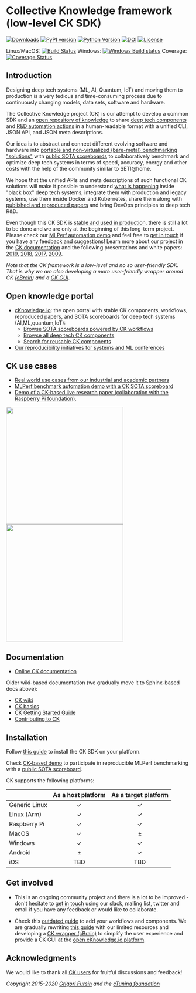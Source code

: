 # Collective Knowledge framework (low-level CK SDK)

[![Downloads](https://pepy.tech/badge/ck)](https://pepy.tech/project/ck)
[![PyPI version](https://badge.fury.io/py/ck.svg)](https://badge.fury.io/py/ck)
[![Python Version](https://img.shields.io/badge/python-2.7%20|%203.4+-blue.svg)](https://pypi.org/project/ck)
[![DOI](https://zenodo.org/badge/DOI/10.5281/zenodo.2556147.svg)](https://doi.org/10.5281/zenodo.2556147)
[![License](https://img.shields.io/badge/License-BSD%203--Clause-blue.svg)](https://opensource.org/licenses/BSD-3-Clause)

Linux/MacOS: [![Build Status](https://travis-ci.org/ctuning/ck.svg?branch=master)](https://travis-ci.org/ctuning/ck)
Windows: [![Windows Build status](https://ci.appveyor.com/api/projects/status/iw2k4eajy54xrvqc?svg=true)](https://ci.appveyor.com/project/gfursin/ck)
Coverage: [![Coverage Status](https://coveralls.io/repos/github/ctuning/ck/badge.svg)](https://coveralls.io/github/ctuning/ck)



## Introduction

Designing deep tech systems (ML, AI, Quantum, IoT) and moving them to production
is a very tedious and time-consuming process due to continuously 
changing models, data sets, software and hardware.

The Collective Knowledge project (CK) is our attempt to develop a common SDK
and an [open repository of knowledge]( https://cKnowledge.io ) 
to share [deep tech components]( https://cKnowledge.io/browse ) 
and [R&D automation actions]( https://cKnowledge.io/actions ) 
in a human-readable format 
with a unified CLI, JSON API, and JSON meta descriptions.

Our idea is to abstract and connect different evolving software and hardware
into [portable and non-virtualized (bare-metal) benchmarking "solutions"]( https://cKnowledge.io/solutions )
with [public SOTA scoreboards]( https://cKnowledge.io/results )
to collaboratively benchmark and optimize deep tech systems 
in terms of speed, accuracy, energy and other costs
with the help of the community similar to SETI@home.

We hope that the unified APIs and meta descriptions of such functional CK solutions 
will make it possible to understand [what is happening]( https://cknowledge.io/solution/demo-obj-detection-coco-tf-cpu-benchmark-linux-portable-workflows/#dependencies ) 
inside "black box" deep tech systems,
integrate them with production and legacy systems,
use them inside Docker and Kubernetes,
share them along with [published and reproduced papers](https://cKnowledge.io/reproduced-papers)
and bring DevOps principles to deep tech R&D.

Even though this CK SDK is <a href="https://cKnowledge.org/partners.html">stable and used in production</a>,
there is still a lot to be done and we are only at the beginning of this long-term project. 
Please check our [MLPerf automation demo](https://cKnowledge.io/demo)
and feel free to [get in touch](https://cKnowledge.org/contacts.html) if you have any feedback and suggestions!
Learn more about our project in the [CK documentation](https://cKnowledge.io/docs) 
and the following presentations and white papers: 
[2019]( https://doi.org/10.5281/zenodo.2556147 ),
[2018]( https://cknowledge.io/c/report/rpi3-crowd-tuning-2017-interactive ),
[2017]( https://www.slideshare.net/GrigoriFursin/enabling-open-and-reproducible-computer-systems-research-the-good-the-bad-and-the-ugly ),
[2009]( https://hal.inria.fr/inria-00436029v2 ).


*Note that the CK framework is a low-level and no so user-friendly SDK. That is why we are also developing a more user-friendly wrapper around CK ([cBrain](https://github.com/cknowledge/cbrain)) and a [CK GUI](https://cKnowledge.io/demo).*


## Open knowledge portal

* [cKnowledge.io](https://cKnowledge.io): the open portal with stable CK components, workflows, reproduced papers, and SOTA scoreboards for deep tech systems (AI,ML,quantum,IoT):
  * [Browse SOTA scoreboards powered by CK workflows](https://cKnowledge.io/reproduced-results)
  * [Browse all deep tech CK components](https://cKnowledge.io/browse)
  * [Search for reusable CK components](https://cKnowledge.io)
* [Our reproducibility initiatives for systems and ML conferences](https://cTuning.org/ae)




## CK use cases

* [Real world use cases from our industrial and academic partners](https://cKnowledge.org/partners.html)
* [MLPerf benchmark automation demo with a CK SOTA scoreboard](https://cKnowledge.io/demo)
* [Demo of a CK-based live research paper (collaboration with the Raspberry Pi foundation)](https://cKnowledge.io/report/rpi3-crowd-tuning-2017-interactive).

[<img src="https://img.youtube.com/vi/DIkZxraTmGM/0.jpg" width="320">](https://www.youtube.com/watch?v=DIkZxraTmGM)
[<img src="https://img.youtube.com/vi/VpedDdia5yY/0.jpg" width="320">](https://www.youtube.com/watch?v=VpedDdia5yY)







## Documentation

* [Online CK documentation](https://cKnowledge.io/docs) 

Older wiki-based documentation (we gradually move it to Sphinx-based docs above):

* [CK wiki](https://github.com/ctuning/ck/wiki)
* [CK basics](https://michel.steuwer.info/About-CK)
* [CK Getting Started Guide](https://github.com/ctuning/ck/wiki/First-steps)
* [Contributing to CK](https://github.com/ctuning/ck/wiki/Adding-new-workflows)



## Installation

Follow [this guide](https://cKnowledge.io/docs/getting-started/ck-installation.html) 
to install the CK SDK on your platform.

Check [CK-based demo](https://cKnowledge.io/demo) to participate in reproducible MLPerf benchmarking
with a [public SOTA scoreboard](https://cknowledge.io/c/result/sota-mlperf-object-detection-v0.5-crowd-benchmarking).

CK supports the following platforms:

|               | As a host platform | As a target platform |
|---------------|:------------------:|:--------------------:|
| Generic Linux | ✓ | ✓ |
| Linux (Arm)   | ✓ | ✓ |
| Raspberry Pi  | ✓ | ✓ |
| MacOS         | ✓ | ± |
| Windows       | ✓ | ✓ |
| Android       | ± | ✓ |
| iOS           | TBD | TBD |




## Get involved

* This is an ongoing community project and there is a lot to be improved - 
  don't hesitate to [get in touch](https://cKnowledge.org/contacts.html)
  using our slack, mailing list, twitter and email
  if you have any feedback or would like to collaborate.

* Check this [outdated guide](https://github.com/ctuning/ck/wiki) to add your workflows and components. 
  We are gradually rewriting [this guide](https://cKnowledge.io/docs) with our limited resources
  and developing a [CK wrapper (cBrain)](https://github.com/cknowledge/cbrain) to simplify
  the user experience and provide a CK GUI at the [open cKnowledge.io platform](https://cKnowledge.io).



## Acknowledgments

We would like to thank all [CK users](https://cKnowledge.org/partners.html) 
for fruitful discussions and feedback!


*Copyright 2015-2020 [Grigori Fursin](https://cKnowledge.io/@gfursin) and the [cTuning foundation](https://cTuning.org)*
